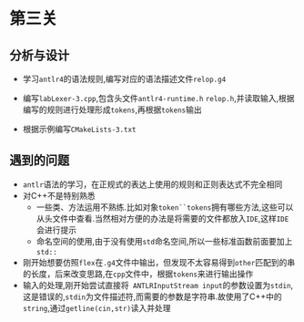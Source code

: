 # 第三关

## 分析与设计

* 学习`antlr4`的语法规则,编写对应的语法描述文件`relop.g4`
* 编写`labLexer-3.cpp`,包含头文件`antlr4-runtime.h` `relop.h`,并读取输入,根据编写的规则进行处理形成`tokens`,再根据`tokens`输出

* 根据示例编写`CMakeLists-3.txt`

## 遇到的问题

* `antlr`语法的学习，在正规式的表达上使用的规则和正则表达式不完全相同
* 对C++不是特别熟悉
  * 一些类、方法运用不熟练.比如对象`token``tokens`拥有哪些方法,这些可以从头文件中查看.当然相对方便的办法是将需要的文件都放入`IDE`,这样`IDE`会进行提示
  * 命名空间的使用,由于没有使用`std`命名空间,所以一些标准函数前面要加上`std::`
* 刚开始想要仿照`flex`在`.g4`文件中输出，但发现不太容易得到`other`匹配到的串的长度，后来改变思路,在`cpp`文件中，根据`tokens`来进行输出操作
* 输入的处理,刚开始尝试直接将` ANTLRInputStream input`的参数设置为`stdin`,这是错误的,`stdin`为文件描述符,而需要的参数是字符串.故使用了C++中的`string`,通过`getline(cin,str)`读入并处理

